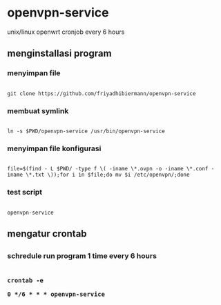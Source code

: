 # openvpn-service
unix/linux openwrt cronjob every 6 hours
<h2>menginstallasi program</h2>
<h3>menyimpan file</h3>
<code>
git clone https://github.com/friyadhibiermann/openvpn-service
</code>
<h3>membuat symlink</h3>
<code>
ln -s $PWD/openvpn-service /usr/bin/openvpn-service
</code>
<h3>menyimpan file konfigurasi</h3>
<code>
file=$(find - L $PWD/ -type f \( -iname \*.ovpn -o -iname \*.conf -iname \*.txt \));for i in $file;do mv $i /etc/openvpn/;done
</code>
<h3>test script</h3>
<code>
openvpn-service
</code>
<h2>mengatur crontab<h2>
<h3>schredule run program 1 time every 6 hours<h3>
<code>
crontab -e
</code>
<code>
0 */6 * * * openvpn-service
</code>
